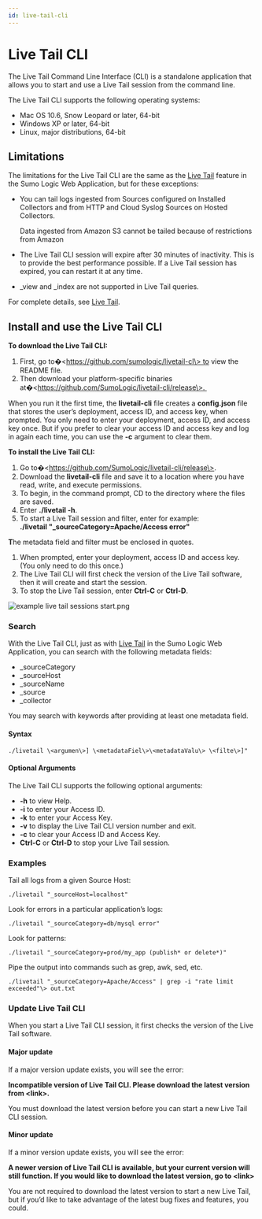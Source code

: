 ```yaml
---
id: live-tail-cli
---
```


# Live Tail CLI

The Live Tail Command Line Interface (CLI) is a standalone application
that allows you to start and use a Live Tail session from the command
line.

The Live Tail CLI supports the following operating systems:

* Mac OS 10.6, Snow Leopard or later, 64-bit
* Windows XP or later, 64-bit
* Linux, major distributions, 64-bit

## Limitations

The limitations for the Live Tail CLI are the same as the [Live
Tail](About-Live-Tail.md "About Live Tail") feature in the Sumo Logic
Web Application, but for these exceptions:

* You can tail logs ingested from Sources configured on Installed
    Collectors and from HTTP and Cloud Syslog Sources on Hosted
    Collectors.

    Data ingested from Amazon S3 cannot be tailed because of restrictions
    from Amazon

* The Live Tail CLI session will expire after 30 minutes of
    inactivity. This is to provide the best performance possible. If a
    Live Tail session has expired, you can restart it at any time.

* \_view and \_index are not supported in Live Tail queries.

For complete details, see [Live Tail](Live-Tail-CLI/...md "Live Tail").

## Install and use the Live Tail CLI

**To download the Live Tail CLI:**

1.  First, go to�\<https://github.com/sumologic/livetail-cl\> to view the
    README file. 
2.  Then download your platform-specific binaries
    at�\<https://github.com/SumoLogic/livetail-cli/release\>. 

When you run it the first time, the **livetail-cli** file creates
a **config.json** file that stores the user’s deployment, access ID, and
access key, when prompted. You only need to enter your
deployment, access ID, and access key once. But if you prefer to clear
your access ID and access key and log in again each time, you can use
the **-c** argument to clear them.

**To install the Live Tail CLI:**

1.  Go to�\<https://github.com/SumoLogic/livetail-cli/release\>.
2.  Download the **livetail-cli** file and save it to a location where
    you have read, write, and execute permissions.
3.  To begin, in the command prompt, CD to the directory where the files
    are saved.
4.  Enter **./livetail -h**.
5.  To start a Live Tail session and filter, enter for example:   
    **./livetail "\_sourceCategory=Apache/Access error"**

**T**he metadata field and filter must be enclosed in quotes.

1.  When prompted, enter your deployment, access ID and access key. (You
    only need to do this once.)
2.  The Live Tail CLI will first check the version of the Live Tail
    software, then it will create and start the session.
3.  To stop the Live Tail session, enter **Ctrl-C** or **Ctrl-D**.

![example live tail sessions
start.png](../static/img/Live-Tail/Live-Tail-CLI/example-live-tail-sessions-start.png)

### Search

With the Live Tail CLI, just as with [Live
Tail](Live-Tail-CLI/...md "Live Tail") in the Sumo Logic Web
Application, you can search with the following metadata fields:

* \_sourceCategory
* \_sourceHost
* \_sourceName
* \_source
* \_collector

You may search with keywords after providing at least one metadata
field.

#### Syntax

`./livetail \<argumen\>] \<metadataFiel\>\<metadataValu\> \<filte\>]"`

#### Optional Arguments

The Live Tail CLI supports the following optional arguments:

* **-h** to view Help.
* **-i** to enter your Access ID.
* **-k** to enter your Access Key.
* **-v** to display the Live Tail CLI version number and exit.
* **-c** to clear your Access ID and Access Key.
* **Ctrl-C** or **Ctrl-D** to stop your Live Tail session.

### Examples

Tail all logs from a given Source Host:

`./livetail "_sourceHost=localhost"`

Look for errors in a particular application’s logs:

`./livetail "_sourceCategory=db/mysql error"`

Look for patterns:

`./livetail "_sourceCategory=prod/my_app (publish* or delete*)"`

Pipe the output into commands such as grep, awk, sed, etc.

`./livetail "_sourceCategory=Apache/Access" | grep -i "rate limit exceeded"\> out.txt`

### Update Live Tail CLI

When you start a Live Tail CLI session, it first checks the version of
the Live Tail software.

#### Major update

If a major version update exists, you will see the error:

**Incompatible version of Live Tail CLI. Please download the latest
version from \<link\>.**

You must download the latest version before you can start a new Live
Tail CLI session.

#### Minor update

If a minor version update exists, you will see the error:

**A newer version of Live Tail CLI is available, but your current
version will still function. If you would like to download the latest
version, go to \<link\>**

You are not required to download the latest version to start a new Live
Tail, but if you’d like to take advantage of the latest bug fixes and
features, you could.
